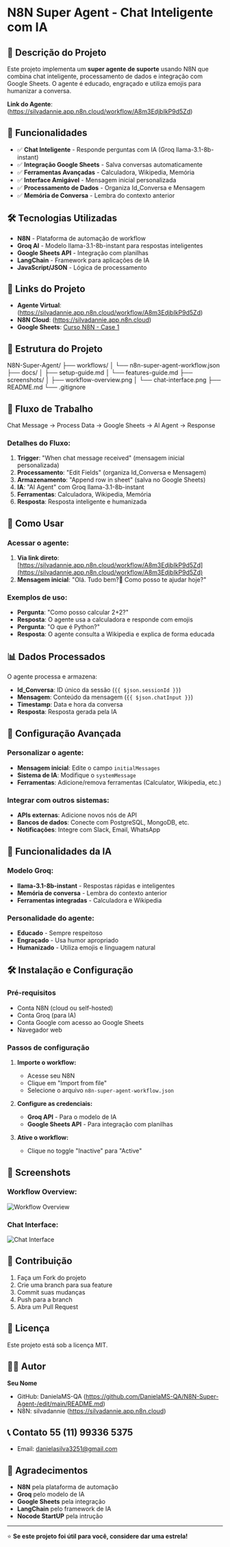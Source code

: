 # N8N Super Agent - Chat Inteligente com IA

## 🤖 Descrição do Projeto

Este projeto implementa um **super agente de suporte** usando N8N que combina chat inteligente, processamento de dados e integração com Google Sheets. O agente é educado, engraçado e utiliza emojis para humanizar a conversa.

**Link do Agente**: (https://silvadannie.app.n8n.cloud/workflow/A8m3EdjbIkP9d5Zd)

## 🚀 Funcionalidades

- ✅ **Chat Inteligente** - Responde perguntas com IA (Groq llama-3.1-8b-instant)
- ✅ **Integração Google Sheets** - Salva conversas automaticamente
- ✅ **Ferramentas Avançadas** - Calculadora, Wikipedia, Memória
- ✅ **Interface Amigável** - Mensagem inicial personalizada
- ✅ **Processamento de Dados** - Organiza Id_Conversa e Mensagem
- ✅ **Memória de Conversa** - Lembra do contexto anterior

## 🛠️ Tecnologias Utilizadas

- **N8N** - Plataforma de automação de workflow
- **Groq AI** - Modelo llama-3.1-8b-instant para respostas inteligentes
- **Google Sheets API** - Integração com planilhas
- **LangChain** - Framework para aplicações de IA
- **JavaScript/JSON** - Lógica de processamento

## 🔗 Links do Projeto

- **Agente Virtual**: (https://silvadannie.app.n8n.cloud/workflow/A8m3EdjbIkP9d5Zd)
- **N8N Cloud**: (https://silvadannie.app.n8n.cloud)
- **Google Sheets**: [Curso N8N - Case 1](https://docs.google.com/spreadsheets/d/1uv2kYRPd3wfONMb3_UbTsrGIZRevsIrw95PaeYKJvrA/edit#gid=0)

## 📁 Estrutura do Projeto

N8N-Super-Agent/
├── workflows/
│   └── n8n-super-agent-workflow.json
├── docs/
│   ├── setup-guide.md
│   └── features-guide.md
├── screenshots/
│   ├── workflow-overview.png
│   └── chat-interface.png
├── README.md
└── .gitignore

## 🔄 Fluxo de Trabalho

Chat Message → Process Data → Google Sheets → AI Agent → Response

### Detalhes do Fluxo:
1. **Trigger**: "When chat message received" (mensagem inicial personalizada)
2. **Processamento**: "Edit Fields" (organiza Id_Conversa e Mensagem)
3. **Armazenamento**: "Append row in sheet" (salva no Google Sheets)
4. **IA**: "AI Agent" com Groq llama-3.1-8b-instant
5. **Ferramentas**: Calculadora, Wikipedia, Memória
6. **Resposta**: Resposta inteligente e humanizada

## 🎯 Como Usar

### Acessar o agente:
1. **Via link direto**: [https://silvadannie.app.n8n.cloud/workflow/A8m3EdjbIkP9d5Zd](https://silvadannie.app.n8n.cloud/workflow/A8m3EdjbIkP9d5Zd)
2. **Mensagem inicial**: "Olá. Tudo bem?👋 Como posso te ajudar hoje?"

### Exemplos de uso:
- **Pergunta**: "Como posso calcular 2+2?"
- **Resposta**: O agente usa a calculadora e responde com emojis
- **Pergunta**: "O que é Python?"
- **Resposta**: O agente consulta a Wikipedia e explica de forma educada

## 📊 Dados Processados

O agente processa e armazena:
- **Id_Conversa**: ID único da sessão (`{{ $json.sessionId }}`)
- **Mensagem**: Conteúdo da mensagem (`{{ $json.chatInput }}`)
- **Timestamp**: Data e hora da conversa
- **Resposta**: Resposta gerada pela IA

## 🔧 Configuração Avançada

### Personalizar o agente:
- **Mensagem inicial**: Edite o campo `initialMessages`
- **Sistema de IA**: Modifique o `systemMessage`
- **Ferramentas**: Adicione/remova ferramentas (Calculator, Wikipedia, etc.)

### Integrar com outros sistemas:
- **APIs externas**: Adicione novos nós de API
- **Bancos de dados**: Conecte com PostgreSQL, MongoDB, etc.
- **Notificações**: Integre com Slack, Email, WhatsApp

## 🧠 Funcionalidades da IA

### Modelo Groq:
- **llama-3.1-8b-instant** - Respostas rápidas e inteligentes
- **Memória de conversa** - Lembra do contexto anterior
- **Ferramentas integradas** - Calculadora e Wikipedia

### Personalidade do agente:
- **Educado** - Sempre respeitoso
- **Engraçado** - Usa humor apropriado
- **Humanizado** - Utiliza emojis e linguagem natural

## 🛠️ Instalação e Configuração

### Pré-requisitos
- Conta N8N (cloud ou self-hosted)
- Conta Groq (para IA)
- Conta Google com acesso ao Google Sheets
- Navegador web

### Passos de configuração

1. **Importe o workflow:**
   - Acesse seu N8N
   - Clique em "Import from file"
   - Selecione o arquivo `n8n-super-agent-workflow.json`

2. **Configure as credenciais:**
   - **Groq API** - Para o modelo de IA
   - **Google Sheets API** - Para integração com planilhas

3. **Ative o workflow:**
   - Clique no toggle "Inactive" para "Active"

## 📸 Screenshots




### Workflow Overview:
![Workflow Overview](screenshots/workflow-overview.png)

### Chat Interface:
![Chat Interface](screenshots/chat-interface.png)

## 🤝 Contribuição

1. Faça um Fork do projeto
2. Crie uma branch para sua feature
3. Commit suas mudanças
4. Push para a branch
5. Abra um Pull Request

## 📄 Licença

Este projeto está sob a licença MIT.

## 👨‍💻 Autor

**Seu Nome**
- GitHub: DanielaMS-QA (https://github.com/DanielaMS-QA/N8N-Super-Agent-/edit/main/README.md)
- N8N: silvadannie (https://silvadannie.app.n8n.cloud)

## 📞 Contato 55 (11) 99336 5375

- Email: danielasilva3251@gmail.com

## 🙏 Agradecimentos

- **N8N** pela plataforma de automação
- **Groq** pelo modelo de IA
- **Google Sheets** pela integração
- **LangChain** pelo framework de IA
- **Nocode StartUP** pela intrução

---

⭐ **Se este projeto foi útil para você, considere dar uma estrela!**
